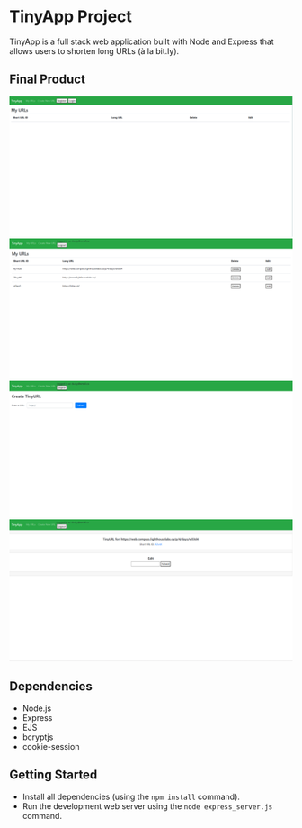 # TinyApp Project

TinyApp is a full stack web application built with Node and Express that allows users to shorten long URLs (à la bit.ly).

## Final Product

!["My URLs Page - not logged in"](https://github.com/CNormandB/tinyapp/blob/master/docs/My%20URLs%20not%20signed%20in.png?raw=true)
!["My URLs Page - Logged in"](https://github.com/CNormandB/tinyapp/blob/master/docs/My%20URLS%20signed%20in.png?raw=true)
!["Create new TinyURL"](https://github.com/CNormandB/tinyapp/blob/master/docs/create%20newURL_logged%20in.png?raw=true)
!["New TinyURL Created"](https://github.com/CNormandB/tinyapp/blob/master/docs/new%20URL%20created.png?raw=true)

## Dependencies

- Node.js
- Express
- EJS
- bcryptjs
- cookie-session

## Getting Started

- Install all dependencies (using the `npm install` command).
- Run the development web server using the `node express_server.js` command.
